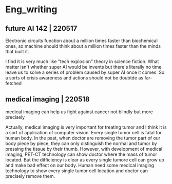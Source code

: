 # Eng_writing
##  future AI 142 | 220517

Electronic circuits function about a million times faster  than biochemical ones, so machine should think about a million times faster  than the minds that built it.

I find it is very much like "tech explosion" theory in science fiction. What matter isn't whether super AI would be invents but there's literally no time leave us to solve a series of problem caused by super AI once it comes. So a sorts of crisis awareness and actions should not be doubtde as far-fetched

## medical imaging | 220518

medical imaging can help us fight against cancer not blindly but more precisely

Actually, medical imaging is very important for treating tumor and I think it is a sort of application of computer vision. Every single tumor cell is fatal for human body. In the past, when doctor are removing the tumor part of our body piece by piece, they can only distinguish the normal and tumor by pressing the tissue by their thumb. However, with development of medical imaging, PET-CT technology can show doctor where the mass of tumor located. But the difficiency is clear as every single tumore cell can grow up and make bad effect on our body. Human need some medical imaging technology to show every single tumor cell location and doctor can precisely remove them.

## 